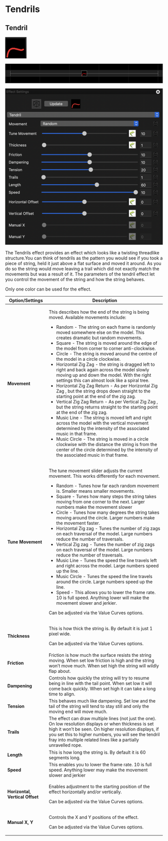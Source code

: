 # Tendrils

## Tendril

![Icon](<../../.gitbook/assets/image (90) (1).png>)

![Sequencer Grid](<../../.gitbook/assets/image (183).png>)

![](<../../.gitbook/assets/image (50) (1).png>)

The Tendrils effect provides an effect which looks like a twisting threadlike structure.You can think of tendrils as the pattern you would see if you took a piece of string, held it just above a flat surface and moved it around. As you do so the string would move leaving a trail which did not exactly match the movements but was a result of it. The parameters of the tendril effect let you control the movement of the string and how the string behaves.

Only one color can be used for the effect.

| Option/Settings                 | Description                                                                                                                                                                                                                                                                                                                                                                                                                                                                                                                                                                                                                                                                                                                                                                                                                                                                                                                                                                                                                                                                                                                                                                                                                                                                                                                    |
| ------------------------------- | ------------------------------------------------------------------------------------------------------------------------------------------------------------------------------------------------------------------------------------------------------------------------------------------------------------------------------------------------------------------------------------------------------------------------------------------------------------------------------------------------------------------------------------------------------------------------------------------------------------------------------------------------------------------------------------------------------------------------------------------------------------------------------------------------------------------------------------------------------------------------------------------------------------------------------------------------------------------------------------------------------------------------------------------------------------------------------------------------------------------------------------------------------------------------------------------------------------------------------------------------------------------------------------------------------------------------------ |
| **Movement**                    | <p>This describes how the end of the string is being moved. Available movements include:</p><ul><li>Random - The string on each frame is randomly moved somewhere else on the model. This creates dramatic but random movements.</li><li>Square - The string is moved around the edge of the model from corner to corner anti-clockwise.</li><li>Circle - The string is moved around the centre of the model in a circle clockwise.</li><li>Horizontal Zig Zag - the string is dragged left to right and back again across the model slowly moving up and down the model. With the right settings this can almost look like a spiral tree.</li><li>Horizontal Zig Zag Return - As per Horizontal Zig Zag , but the string drops down straight to the starting point at the end of the zig zag.</li><li>Vertical Zig Zag Return - As per Vertical Zig Zag , but the string returns straight to the starting point at the end of the zig zag.</li><li>Music Line - The string is moved left and right across the model with the vertical movement determined by the intensity of the associated music in that frame.</li><li>Music Circle - The string is moved in a circle clockwise with the distance the string is from the center of the circle determined by the intensity of the associated music in that frame.</li></ul> |
| **Tune Movement**               | <p>The tune movement slider adjusts the current movement. This works differently for each movement.</p><ul><li>Random - Tunes how far each random movement is. Smaller means smaller movements.</li><li>Square - Tunes how many steps the string takes moving from one corner to the next. Larger numbers make the movement slower</li><li>Circle - Tunes how many degrees the string takes moving around the circle. Larger numbers make the movement faster.</li><li>Horizontal Zig zag - Tunes the number of zig zags on each traversal of the model. Large numbers reduce the number of traversals.</li><li>Vertical Zig zag - Tunes the number of zig zags on each traversal of the model. Large numbers reduce the number of traversals.</li><li>Music Line - Tunes the speed the line travels left and right across the model. Large numbers speed up the line.</li><li>Music Circle - Tunes the speed the line travels around the circle. Large numbers speed up the line.</li><li>Speed - This allows you to lower the frame rate. 10 is full speed. Anything lower will make the movement slower and jerkier.</li></ul><p>Can be adjusted via the Value Curves options.</p>                                                                                                                                          |
| **Thickness**                   | <p>This is how thick the string is. By default it is just 1 pixel wide.</p><p>Can be adjusted via the Value Curves options.</p>                                                                                                                                                                                                                                                                                                                                                                                                                                                                                                                                                                                                                                                                                                                                                                                                                                                                                                                                                                                                                                                                                                                                                                                                |
| **Friction**                    | Friction is how much the surface resists the string moving. When set low friction is high and the string won’t move much. When set high the string will wildly flap about.                                                                                                                                                                                                                                                                                                                                                                                                                                                                                                                                                                                                                                                                                                                                                                                                                                                                                                                                                                                                                                                                                                                                                     |
| **Dampening**                   | Controls how quickly the string will try to resume being in line with the tail point. When set low it will come back quickly. When set high it can take a long time to align.                                                                                                                                                                                                                                                                                                                                                                                                                                                                                                                                                                                                                                                                                                                                                                                                                                                                                                                                                                                                                                                                                                                                                  |
| **Tension**                     | This behaves much like dampening. Set low and the tail of the string will tend to stay still and only the moving end will move much.                                                                                                                                                                                                                                                                                                                                                                                                                                                                                                                                                                                                                                                                                                                                                                                                                                                                                                                                                                                                                                                                                                                                                                                           |
| **Trails**                      | The effect can draw multiple lines (not just the one). On low resolution displays or when thickness is set high it won’t be seen. On higher resolution displays, if you set this to higher numbers, you will see the tendril fray into multiple related lines like a partially unravelled rope.                                                                                                                                                                                                                                                                                                                                                                                                                                                                                                                                                                                                                                                                                                                                                                                                                                                                                                                                                                                                                                |
| **Length**                      | This is how long the string is. By default it is 60 segments long.                                                                                                                                                                                                                                                                                                                                                                                                                                                                                                                                                                                                                                                                                                                                                                                                                                                                                                                                                                                                                                                                                                                                                                                                                                                             |
| **Speed**                       | This enables you to lower the frame rate. 10 is full speed. Anything lower may make the movement slower and jerkier                                                                                                                                                                                                                                                                                                                                                                                                                                                                                                                                                                                                                                                                                                                                                                                                                                                                                                                                                                                                                                                                                                                                                                                                            |
| **Horizontal, Vertical Offset** | <p>Enables adjustment to the starting position of the effect horizontally and/or vertically.</p><p>Can be adjusted via the Value Curves options.</p>                                                                                                                                                                                                                                                                                                                                                                                                                                                                                                                                                                                                                                                                                                                                                                                                                                                                                                                                                                                                                                                                                                                                                                           |
| **Manual X, Y**                 | <p>Controls the X and Y positions of the effect.</p><p>Can be adjusted via the Value Curves options.</p>                                                                                                                                                                                                                                                                                                                                                                                                                                                                                                                                                                                                                                                                                                                                                                                                                                                                                                                                                                                                                                                                                                                                                                                                                       |
